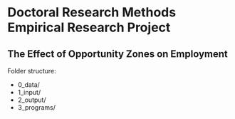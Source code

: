 # Doctoral Research Methods Empirical Research Project
## The Effect of Opportunity Zones on Employment

Folder structure:
- 0_data/
- 1_input/
- 2_output/
- 3_programs/

